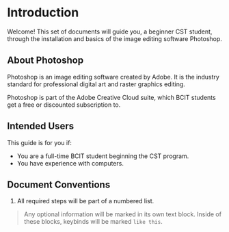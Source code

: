 # Introduction

Welcome! This set of documents will guide you, a beginner CST student, through the installation and basics of the image editing software Photoshop.

## About Photoshop
Photoshop is an image editing software created by Adobe. It is the industry standard for professional digital art and raster graphics editing.

Photoshop is part of the Adobe Creative Cloud suite, which BCIT students get a free or discounted subscription to.

## Intended Users
This guide is for you if:
- You are a full-time BCIT student beginning the CST program.
- You have experience with computers.

## Document Conventions
1. All required steps will be part of a numbered list.
 >Any optional information will be marked in its own text block.
    Inside of these blocks, keybinds will be marked `like this`.